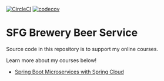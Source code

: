 [![CircleCI](https://circleci.com/gh/guvenbe/sfg-brewery-beer-service.svg?style=svg)](https://circleci.com/gh/guvenbe/sfg-brewery-beer-service)
[![codecov](https://codecov.io/gh/guvenbe/sfg-brewery-beer-service.svg/branch/master/graph/badge.svg)](https://codecov.io/gh/guvenbe/sfg-brewery-beer-service.svg)
# SFG Brewery Beer Service

Source code in this repository is to support my online courses.

Learn more about my courses below!

* [Spring Boot Microservices with Spring Cloud](https://www.udemy.com/spring-boot-microservices-with-spring-cloud-beginner-to-guru/?couponCode=GIT_HUB2)

